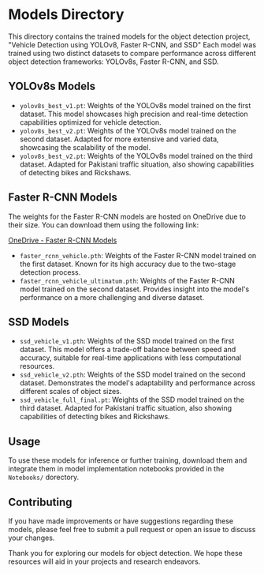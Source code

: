 # Models Directory

This directory contains the trained models for the object detection project, "Vehicle Detection using YOLOv8, Faster R-CNN, and SSD" Each model was trained using two distinct datasets to compare performance across different object detection frameworks: YOLOv8s, Faster R-CNN, and SSD.

## YOLOv8s Models

- `yolov8s_best_v1.pt`: Weights of the YOLOv8s model trained on the first dataset. This model showcases high precision and real-time detection capabilities optimized for vehicle detection.
- `yolov8s_best_v2.pt`: Weights of the YOLOv8s model trained on the second dataset. Adapted for more extensive and varied data, showcasing the scalability of the model.
- `yolov8s_best_v2.pt`: Weights of the YOLOv8s model trained on the third dataset. Adapted for Pakistani traffic situation, also showing capabilities of detecting bikes and Rickshaws.

## Faster R-CNN Models

The weights for the Faster R-CNN models are hosted on OneDrive due to their size. You can download them using the following link:

[OneDrive - Faster R-CNN Models](https://1drv.ms/f/s!At94amvVQIfig_V_JTbR-_zsFhuaLg?e=XppbQD)

- `faster_rcnn_vehicle.pth`: Weights of the Faster R-CNN model trained on the first dataset. Known for its high accuracy due to the two-stage detection process.
- `faster_rcnn_vehicle_ultimatum.pth`: Weights of the Faster R-CNN model trained on the second dataset. Provides insight into the model's performance on a more challenging and diverse dataset.

## SSD Models

- `ssd_vehicle_v1.pth`: Weights of the SSD model trained on the first dataset. This model offers a trade-off balance between speed and accuracy, suitable for real-time applications with less computational resources.
- `ssd_vehicle_v2.pth`: Weights of the SSD model trained on the second dataset. Demonstrates the model's adaptability and performance across different scales of object sizes.
- `ssd_vehicle_full_final.pt`: Weights of the SSD model trained on the third dataset. Adapted for Pakistani traffic situation, also showing capabilities of detecting bikes and Rickshaws.

## Usage

To use these models for inference or further training, download them and integrate them in model implementation notebooks provided in the `Notebooks/` dorectory.

## Contributing

If you have made improvements or have suggestions regarding these models, please feel free to submit a pull request or open an issue to discuss your changes.

Thank you for exploring our models for object detection. We hope these resources will aid in your projects and research endeavors.
